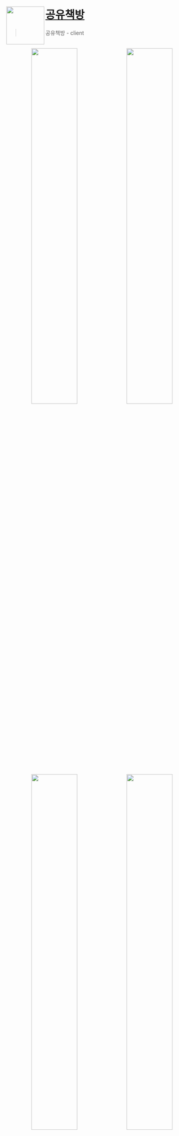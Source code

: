 # <img align="left" src="https://user-images.githubusercontent.com/90181028/205477593-6f5f08cd-0344-40cd-89f3-01e258d57567.png" width="100px" /> [공유책방](https://gong-you-bookstore.netlify.app/)

> 공유책방 - client

<br>

<div align="center">
<img src="https://user-images.githubusercontent.com/90181028/205436710-0e0a6088-cc4a-44e4-a172-a84bbe523958.png" width="49%">
<img src="https://user-images.githubusercontent.com/90181028/205436716-ee97efe3-ab95-4d9c-ac0e-66c8a1ba7163.png" width="49%">
<img src="https://user-images.githubusercontent.com/90181028/205436740-c5785337-48aa-4b3b-939a-47d8604f17b8.png" width="49%">
<img src="https://user-images.githubusercontent.com/90181028/205436741-8f14f271-fb48-47f1-8584-e43439e85d1a.png" width="49%">

<img src="https://user-images.githubusercontent.com/90181028/206190290-ae029e91-c3ae-405b-9007-75417c450482.gif" width="98%">
<img src="https://user-images.githubusercontent.com/90181028/206197843-0e32af37-551f-4e48-9fca-92806fb6ce80.gif" width="98%">

<img src="https://user-images.githubusercontent.com/90181028/206196901-0de37c9c-1239-4c33-82f9-21d3a5cad484.gif" width="49%">
<img src="https://user-images.githubusercontent.com/90181028/206198670-cff6e98d-aded-4c3e-a75f-74df74b1e570.gif" width="49%">
<img src="https://user-images.githubusercontent.com/90181028/206200013-f3091072-9e7a-4919-aa0b-5a905b748ef9.gif" width="49%">
<img src="https://user-images.githubusercontent.com/90181028/206202669-b8d47340-6d4c-45f4-bbfd-289a26e63d5b.gif" width="49%">
<img src="https://user-images.githubusercontent.com/90181028/206859023-9e57f872-126f-40fe-a64d-5a535f4f6506.gif" width="49%">

</div>


# 📑 INDEX

1. [INTRODUCTION](#1-introduction)
2. [TEAM](#2-team)
3. [KEY FUNTIONS](#3-key-funtions)
4. [기획](#4-기획)  
   4.1. [프로젝트 배경](#41-프로젝트-배경)  
   4.2. [프로젝트 특징](#42-프로젝트-특징)
5. [설계](#5-설계)
6. [디자인 과정](#6-디자인-과정)  
   6.1. [스타일 가이드](#61-스타일-가이드)  
   6.2. [반응형 웹](#62-반응형-웹)  
   6.3. [Design Concept](#63-design-concept)
7. [프론트엔드 코드스타일](#7-코드스타일)
8. [TROUBLE SHOOTING](#8-trouble-shooting)  
   8.1. [Netlify 배포와 서버 통신 문제 해결 과정](#81-netlify-배포와-서버-통신-문제-해결-과정)  
   8.2. [성능관리 - 이미지최적화](#82-성능관리---이미지-최적화)
9. [DIRECTORY](#9-directory)

---

# 1. INTRODUCTION

> 중고 도서 공유 플랫폼

"공유책방"은 더는 활용되지 않은 채 집에 잠들어 있는 책을 깨우고, 나눔을 통하여 책이라는 재화의 효율성을 극대화하는 프로젝트입니다.

- 아주대학교 2022-2 AI융합캡스톤디자인2 프로젝트
- 개발 기간: 2022.10 ~ 2022.12
- 🥇 **아주대학교 2022-2 소프트콘 `최우수상(1등)`, `인기상(현장투표 1등)` 수상**

# 2. TEAM

| 박지헌      | 장윤아    | 허욱      | 정영우          |
| ----------- | --------- | --------- | --------------- |
| @jiheon788  | @zogak    | @Wook0111 | @youngwoo-korea |
| FE / Design | BE / 배포 | RS        | PM              |

# 3. KEY FUNTIONS

- [x] **책 등록**: 내가 가진 책을 검색 및위치 기반 등록
- [x] **바코드 스캔**: ISBN스캔으로 책 등록의 간편화
- [x] **책방**: 장르별 책방과 검색기능을 통한 간편한 책 찾기
- [x] **메시지**: 유저간 거래 및 나눔을 위한 메시지 기능을 구현
- [x] **토큰**: 상대와 거래를 하며 토큰을 교환하는 기능 구현
- [x] **추천시스템**: 책 상세보기에서 유사한 책들을 추천
- [x] **갤러리**: 내가 등록한 책과, 사용자 맞춤 추천 책들을 볼 수 있는 갤러리 페이지

# 4. 기획

## 4.1. 프로젝트 배경

> 집에 잠들어 있는 책을 깨우고, 토큰을 통한 나눔(Sharing)을 통하여 ‘도서’라는 재화의 효율성을 증대시키자

공유 책방 프로젝트는 ‘더는 활용되지 않은 채 집에 잠들어 있는 책을 깨우고, 토큰을 통한 나눔(Sharing)을 통하여 ‘도서’라는 재화의 효율성을 증대시키자!’는 것에 목적이 있다. 우리 팀은 대회 참여를 위한 주제 선정 과정에서 ‘자원의 효율적 활용(Resource Utilization)’을 적극적으로 지원할 수 있는 아이디어를 모색하였고, 토큰을 통한 중고도서 공유 플랫폼을 기획하게 되었다.

도서라는 자원이 현재 효율적으로 활용되고 있지 않다고 판단한 이유는 다음과 같다. 책은 시간이 지나도 휘발되지 않으며, 계속해서 존재한다는 `영속성`과 대다수의 책은 ‘정보전달’의 목적을 마치게 되면, 다시 찾지 않는다는 `단기성`을 가지고 있다. 즉, ‘책’이라는 재화는 여전히 존재하는데 반해 지속적 & 장기적으로 활용되고 있지 않는다는 것이다. (아래 그래프의 노란 부분)

![image](https://user-images.githubusercontent.com/90181028/206106447-b8b1c91b-c6a8-4c61-b08a-733736bc20c5.png)

- 도서의 속성과 그에 따른 잉여 자원 도식화

`영속성` 및 `단기성`에 따른 `잉여자원`은 책을 포함한 실생활 다수의 재화에서 공통적으로 나타난다. 하지만 전자기기, 브랜드 의류와 같은 재화는 활발하게 중고거래가 이루어지는 반면, 도서의 경우에는 화폐가치가 기존 원가의 30~60%에 머무르는 `감가 가속성`으로 인해 이용자가 `판매`라는 행위에 따른 경제적 효용이 크지 않아 이용자 간의 직접적인 거래가 활발하게 일어나지 않고 있다. 또한 이 같은 이유로 중고서적 시장이 기업형 서점에 종속되어 판매자와 구매자의 효용이 모두 감소하고 있다.

우리 팀은 이와 같은 현 상황을 자원이 낭비되는 `비효율적 상황`이라고 정의내렸고, 이를 해결할 수 있는 방법을 고안하기 위해 `공유책방` 프로젝트를 수행하게 되었다.

## 4.2. 프로젝트 특징

### 4.2.1. 토큰을 통한 공유(Sharing Through Token)

> 도서는 감가 가속성으로 인해 판매에 따른 경제적 효용이 크지 않다.

경제적 효용이 높지 않다는 인식을 바꾸기 위해 플랫폼 내에서 유통되는 토큰(Token)을 사용하기로 결정했으며, 또한 토큰은 공유책방 플랫폼에 한정되기에 향후 서비스 이용자를 Lock-in할 수 있는 효율적인 수단이라고 판단하였다. 이용자를 지속적으로 플랫폼 내에 머무르게 하고, 토큰을 통한 공유활동이 활발해진다면 도서 자원의 공유 선순환 구조를 만들 수 있을 것이라 생각했다.

### 4.2.2. D2C 기반의 중고 도서 전용 플랫폼

국내 중고도서 시장을 살펴보았을 때, 크게 B2C와 D2C로 나누어 볼 수 있다.

- B2C(Business To Customer): 기업형 플랫폼 (알라딘, Yes24) - 중간매입자의 존재로 기업 이윤의 극대화에 초점이 맞춰짐(이용자 효용 감소)
- D2C(Direct To Customer): 종합 중고거래 플랫폼(번개장터, 당근마켓, 중고나라) - 종합 중고 플랫폼 위주로 운영되고 있으며 타 제품군에 비해 중고도서 거래의 효용이 낮아 시장이 성장하지 못하고 있음.

우리 팀은 기존 서비스(산업)의 한계점을 극복하기 위해 ‘토큰을 통한 나눔을 지원하는 D2C 기반의 중고 도서 공유 플랫폼’을 기획하게 되었다.

### 4.2.3. 플랫폼 내에서의 추천 기능 제공

플랫폼 비즈니스에서 이용자의 수(ex. MAU 지수: Month Annual User)가 Critical Path(임계점)을 넘게 되면 컨텐츠는 폭발적으로 증가하게 된다. 이의 경우, 이용자는 자신에게 적합한 컨텐츠를 탐색하는데 어려움을 겪게 될 것이고, 결과적으로 User Experience가 감소될 수 있다고 판단해 `머신러닝 기반의 추천시스템`을 구축하였다.

# 5. 설계

공유책방은 `마이크로서비스 아키텍처(Microservices Architecture)`를 채택하여 서버를 메인서버와 추천서버로 나누었다. 마이크로 서비스는 프로젝트의 기능들은 `독립적`으로 느슨하게 결합된 모듈로 분해하여 서비스를 제공하는 아키텍쳐이다. 각 개별 모듈은 개별적인 작업을 담당하며 간단하고 보편적으로 엑세스 할 수 있는 API를 통해 다른 모듈과 통신 한다.

유저관리, 책방관리, 메시지등 메인 로직을 담당하는 `메인 서버`는 Spring boot로 만들어 EC2로 배포, 책의 추천만을 담당하는 `추천 시스템 서버`는 사이킷런과 faiss로 학습한 추천 모델을 플라스크 서버에 올려 EC2로 배포하였다. 공유책방의 `클라이언트`는 React로 만들어 Netlify에 배포하고, 외부 API로 kakao developer와 국립중앙도서관의 api를 통해 책 정보 조회와 Map을 사용한다.

기능단위로 분리함으로써 단일 모듈 장애에 대해 전체 어플리케이션은 크게 영향을 받지 않게 하였다.

![공유책방-시스템구조도](https://user-images.githubusercontent.com/90181028/206103160-0fefc587-5079-4230-9b82-763ad186dbaa.png)

- 공유책방 시스템 구조도

# 6. 디자인 과정

## 6.1. 스타일 가이드

기획단계에서 유사서비스들의 UI를 분석하며 사용성과 심미성을 고려한 “공유책방”의 UI를 기획하였다. CTR을 높이기 위한 버튼의 디자인과 서비스의 사용성을 해치지 않는 alert창 등을 고민하여 디자인 하였다. 결과물로 로고와 메인칼라, 폰트, UI 컴포넌트 등 디자인 요소들을 정리한 Style Guide를 작성하였다.

![image](https://user-images.githubusercontent.com/90181028/205478417-745031e0-7908-48bb-8147-0d2a530e6204.png)

- 공유책방 Style Guide

## 6.2. 반응형 웹

온라인 서비스의 핵심은 모바일, 태블릿, 데스크탑 다양한 환경에서 사용이 가능하게 하여 `접근성`을 높이는 것이라고 생각하였다. 반응형 웹디자인의 패턴으로 가장 작은 화면에서는 수직으로 컬럼을 세우고, 다른 화면에서는 유동형 그리드와 유동형 이미지를 사용하여 레이아웃을 그대로 유지하는 `유동형(Mostly Fluid) 패턴`을 적용하였다. 유동형 패턴은 주로 유동형 격자(grid)로 구성된다. 대형 혹은 중간크기의 스크린에서 이 패턴은 보통 같은 크기로 간주되며, 단지 더 넓은 화면에서는 여백정도만 조정된다. 더 작은 스크린에서 이 패턴은 열(columns)들이 수직 방향으로 쌓이면서 컨텐츠가 재배치된다. 유동형 패턴은 작은 화면과 큰 화면 사이에 단 하나의 중단점(breakpoints)만 있으면 된다는 장점이 있어 채택하였고, CSS의 `Media Query`를 사용하여 `반응형 웹`으로 개발하였다.
![image](https://user-images.githubusercontent.com/90181028/205478450-cb7c719b-ec84-482d-aa98-2cd4d9e2bfd9.png)

- 유동형(Mostly Fluid) 패턴

## 6.3. Design Concept

공유책방은 `토큰`이라는 새로운 화폐개념을 도입함으로써 공유책방만의 새로운 경제체계를 가진 `새로운 세상`을 만들고 싶었다. 가장 첫 화면에는 새로운 세상으로의 입구라는 상징적인 의미를 주고 싶어 공간감을 주는 패턴의 문사진을 배치하였다. 또한 페이지 이동시마다 해당 페이지의 정체성에 적합한 사진을 배치하고, 일정시간(1000ms)후에 자동으로 스크롤이 내려가며 공유책방에 빨려들어가는 느낌을 주는 동시에 유저의 스크롤 수를 줄여 `편의성`을 높이려 하였다. `갤러리`는 내가 등록한 책과, 사용자 맞춤 추천책을 볼 수 있는 개인적인 공간인데 `가상의 내 책장`이라는 느낌을 주려고 하였다. 책들은 hover가 되면 box-shadow와 회전을 적절히 사용하여 마치 책을 집는듯한 `시각적 재미`를 준다.

![image](https://user-images.githubusercontent.com/90181028/205478459-5bee7b0f-82c0-446d-8651-210f87f3e2bb.png)

- 공유책방 와이어프레임과 디자인 산출물

![image](https://user-images.githubusercontent.com/90181028/205639618-f5a336fa-61a3-4b24-8d44-189722b9a43f.png)

- 공유책방 갤러리

# 7. 코드스타일

리액트는 UI를 구성하는 개별적인 뷰 단위인 컴포넌트가 블록역할을 하며 이를 조립해 하나의 완성품을 만든다. 이러한 리액트의 특징을 살려 각 컴포넌트간 의존성을 줄이고 독립적인 컴포넌트로 분리하는 리팩토링 작업을 지속적으로 거치며 생산성과 유지보수를 용이하게 하였다.

# 8. TROUBLE SHOOTING

## 8.1. Netlify 배포와 서버 통신 문제 해결 과정

### 8.1.1. 문제 정의

공유책방의 프론트엔드는 `Netlify`를 사용해 배포하였다. Netlify는 정적인 웹을 무료로 배포하여주는 웹서비스이며 `무료`라는 점과 Github와 연동하여 `간편한 배포`가 가능하다는 장점을 가지고 있어 채택하였다.

하지만 개발단계의 로컬환경에서는 서버와의 통신에 문제가 없었으나, Netlify 환경에서 프론트가 서버와의 통신을 못하는 문제가 있었다.

### 8.1.2. 원인

Netlify 기본적으로 HTTPS를 제공하는 반면, 서버는 AWS의 EC2를 사용해 배포하고 SSL 인증을 받지 않는 HTTP 방식의 통신을 하였다. HTTPS와 HTTP의 통신을 금지하는 네트워크 정책으로인해 배포환경에서 프론트가 서버와의 통신을 못한다.

### 8.1.3. 해결

Netlify 공식답변으로는 HTTPS를 강제적으로 끌 수 없기에 해결책은 서버에 SSL인증을 받아 HTTPS로 바꿔야 했다. 하지만 공유책방은 서비스의 메인기능을 담당하는 메인서버와 책 추천을 위한 추천시스템 서버와 통신하였기에 비용적인 문제를 이유로 보류하였다.

새로운 해결책을 찾아보던중 Netlify의 공식 문서에서 해답을 찾았다. 이는 리다이렉트 경로를 설정하여 모든 요청을 브라우저에서 추가로 연결하지 않고, `CDN서버`에서 바로 프록시 시키는 방식을 사용해 HTTP서버와 통신을 가능하게 하는 것이다. 이 방법을 사용하여 배포환경에서의 서버통신을 가능하게 하였다. 아래는 해답을 얻은 공식문서의 내용과 수정한 코드 샘플이다.

![image](https://user-images.githubusercontent.com/90181028/205478527-2d014cbe-5de1-47a5-b004-9afb4015d6d7.png)

- Netlify의 공식 문서 일부

```bash
# sample 1
/api/* http://43.200.171.144:8080/:splat 200
```

```JavaScript
// sample 2

// 변경 전
axios({
    method: "post",
    url: `http://43.200.171.144:8080/user/signup`,
    data: signUpData,
})

// 변경 후
axios({
    method: "post",
    url: `api/user/signup`,
    data: signUpData,
})
```

## 8.2. 성능관리 - 이미지 최적화

웹사이트의 성능저하는 곧 사용자의 사용성 하락과 더불어 우리 서비스를 이탈하게 된다. 이를 방지하기 위하여 공유책방의 지속적으로 성능측정 및 개선작업을 진행하였다. 사이트의 성능 확인은 아래 3가지 방법으로 측정 및 문서화하였다.

- Chrome DevTools: SHOW FPS
- Chrome DevTools: Lighthouse
- Chrome DevTools: Performance Tab & Network Tab

### 8.2.1. 문제정의

공유책방의 성능을 높인 사례 중 이미지 최적화를 통해 42.6 fps에서 58.2fps로 발전시킨 사례가 있다. FPS란 초당 프레임 수로 성능 지표의 가장 기본지표이다. 사용자들은 평균 60fps를 유지해야 동작에 불만을 느끼지 않는다. 하지만 공유책방의 개발환경과 배포환경에서 특정 페이지에 프레임의 손실(42fps)이 지속적으로 발생하였다.

### 8.2.2. 원인

이러한 현상의 공통점은 이미지가 많은 부분에서 발생한다는 것이었다. 실제 통계자료를 살펴보면 웹페이지에서 대부분의 용량을 차지하는 것은 이미지이다. 공유책방의 경우 이미지를 디자인적인 요소로 많이 활용하는데, jpg 파일의 특성상 실제 사이즈보다 크게 사용하는 경우 화질의 저하로 이어진다. 이러한 점을 고려하여 원본사이즈(2000px 이상)를 사용하였고, 자연스럽게 사이트의 성능을 저하시키는 요인으로 작용하였다.

![image](https://user-images.githubusercontent.com/90181028/205478574-9813f243-6b34-47d2-a31f-b098591e8876.png)

- 웹 리소스 통계 자료

### 8.2.3. 해결

이미지가 사용되는 카드 & 배너의 사이즈를 모두 측정하여 이미지의 사이즈를 적합하게 조절하는 최적화 작업을 진행하였다. 하나의 카드는 데스크탑과 태블릿, 모바일에서 환경에 따라 사이즈가 변할 수 있다. 이러한 상황을 모두 고려하여 하나의 이미지에 작은 버전과 큰 버전 두가지 모두 소스에 올려 사용자가 어떤 환경에서 접근하든 적당한 이미지의 결과를 출력되게 하였다.

또한 이미지들을 최초 렌더링 때 모두 preload하여 캐시에 담아두는 “image-preloading” 방식을 적용하였다. 이를 통해 사용자의 페이지 이동에 따른 loss를 최소화할 수 있다.

이미지 최적화 작업을 하며 사용자가 화질 저하와 성능 저하없이 서비스를 사용할 수 있게 하고, 프레임 수는 42fps에서 58.2fps로 상승, 이미지의 다운로드 시간도 134ms에서 11ms로 빨라진 것을 확인할 수 있었다.

![image](https://user-images.githubusercontent.com/90181028/205478580-14f5cd04-5b16-4c41-a1c5-d3b994110996.png)

- 공유책방 이미지 최적화 전, 후 FPS

| type | before image | after image |
| ---- | ------------ | ----------- |
| FPS  | 42.6 fps     | 58.2 fps    |
| size | 2.3 MB       | 146 KB      |
| time | 134 ms       | 11 ms       |

# 9. DIRECTORY

```bash
├── public
├── src
│   ├── lib
│   │    ├── api # 서버 통신 함수 폴더
│   │    ├── hooks # 커스텀 훅 폴더
│   │    ├── services.js # 외부 api 함수
│   │    ├── statics.js # 정적 파일
│   │    ├── styles.js # 스타일링 관련
│   │    └── utils.js # 유틸 함수
│   ├── assets # css, images
│   ├── pages # 페이지 관리
│   ├── containers # 상태 관리
│   ├── components # 컴포넌트
│   ├── App.js
│   └── index.js
└── ....etc
```
